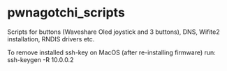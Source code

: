 # pwnagotchi_scripts
Scripts for buttons (Waveshare Oled joystick and 3 buttons), DNS, Wifite2 installation, RNDIS drivers etc.

To remove installed ssh-key on MacOS (after re-installing firmware) run: ssh-keygen -R 10.0.0.2
